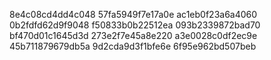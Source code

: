 8e4c08cd4dd4c048
57fa5949f7e17a0e
ac1eb0f23a6a4060
0b2fdfd62d9f9048
f50833b0b22512ea
093b2339872bad70
bf470d01c1645d3d
273e2f7e45a8e220
a3e0028c0df2ec9e
45b711879679db5a
9d2cda9d3f1bfe6e
6f95e962bd507beb
